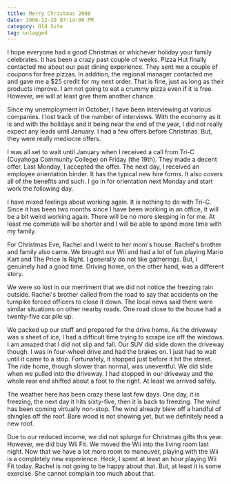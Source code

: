 ```yaml
---
title: Merry Christmas 2008
date: 2008-12-29 07:14:00 PM
category: Old Site
tag: untagged
---
```


I hope everyone had a good Christmas or whichever holiday your family celebrates. It has been a crazy past couple of weeks. Pizza Hut finally contacted me about our past dining experience. They sent me a couple of coupons for free pizzas. In addition, the regional manager contacted me and gave me a $25 credit for my next order. That is fine, just as long as their products improve. I am not going to eat a crummy pizza even if it is free. However, we will at least give them another chance.

Since my unemployment in October, I have been interviewing at various companies. I lost track of the number of interviews. With the economy as it is and with the holidays and it being near the end of the year, I did not really expect any leads until January. I had a few offers before Christmas. But, they were really mediocre offers.

I was all set to wait until January when I received a call from Tri-C (Cuyahoga Community College) on Friday (the 19th). They made a decent offer. Last Monday, I accepted the offer. The next day, I received an employee orientation binder. It has the typical new hire forms. It also covers all of the benefits and such. I go in for orientation next Monday and start work the following day.

I have mixed feelings about working again. It is nothing to do with Tri-C. Since it has been two months since I have been working in an office, it will be a bit weird working again. There will be no more sleeping in for me. At least me commute will be shorter and I will be able to spend more time with my family.

For Christmas Eve, Rachel and I went to her mom's house. Rachel's brother and family also came. We brought our Wii and had a lot of fun playing Mario Kart and The Price Is Right. I generally do not like gatherings. But, I genuinely had a good time. Driving home, on the other hand, was a different story.

We were so lost in our merriment that we did not notice the freezing rain outside. Rachel's brother called from the road to say that accidents on the turnpike forced officers to close it down. The local news said there were similar situations on other nearby roads. One road close to the house had a twenty-five car pile up.

We packed up our stuff and prepared for the drive home. As the driveway was a sheet of ice, I had a difficult time trying to scrape ice off the windows. I am amazed that I did not slip and fall. Our SUV did slide down the driveway though. I was in four-wheel drive and had the brakes on. I just had to wait until it came to a stop. Fortunately, it stopped just before it hit the street. The ride home, though slower than normal, was uneventful. We did slide when we pulled into the driveway. I had stopped in our driveway and the whole rear end shifted about a foot to the right. At least we arrived safely.

The weather here has been crazy these last few days. One day, it is freezing, the next day it hits sixty-five, then it is back to freezing. The wind has been coming virtually non-stop. The wind already blew off a handful of shingles off the roof. Bare wood is not showing yet, but we definitely need a new roof.

Due to our reduced income, we did not splurge for Christmas gifts this year. However, we did buy Wii Fit. We moved the Wii into the living room last night. Now that we have a lot more room to maneuver, playing with the Wii is a completely new experience. Heck, I spent at least an hour playing Wii Fit today. Rachel is not going to be happy about that. But, at least it is some exercise. She cannot complain too much about that.
